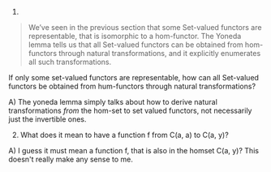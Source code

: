 1.

> We’ve seen in the previous section that some Set-valued functors are representable, that is isomorphic to a hom-functor. The Yoneda lemma tells us that all Set-valued functors can be obtained from hom-functors through natural transformations, and it explicitly enumerates all such transformations.

If only some set-valued functors are representable, how can all Set-valued functors be obtained from hum-functors through natural transformations?

A) The yoneda lemma simply talks about how to derive natural transformations _from_ the hom-set to set valued functors, not necessarily just the invertible ones.

2. What does it mean to have a function f from C(a, a) to C(a, y)?

A) I guess it must mean a function f, that is also in the homset C(a, y)? This doesn't really make any sense to me.


